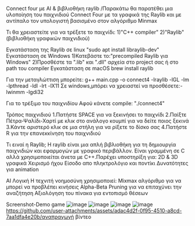 Connect four με AI & βιβλιοθήκη raylib
/Παρακάτω θα παρατέθει μια υλοποίηση του παιχνιδιού Connect Four με τα γραφικά της Raylib και με αντίπαλο τον υπολογιστή βασισμένο στον αλγόριθμο Minmax


Τι θα χρειαστείτε για να τρέξετε το παιχνίδι:
  1)"C++ compiler"
  2)"Raylib" (βιβλιοθήκη γραφικών παιχνιδιού)

Εγκατάσταση της Raylib σε linux
    "sudo apt install libraylib-dev"
Εγκατάσταση σε Windows
  1)Κατεβάστε το:"precompiled Raylib για Windows"
  2)Προσθέστε τα ".lib" και ".dll" αρχεία στο project σας ή στο path του compiler
Εγκατάσταση σε macOS
   brew install raylib

Για την μεταγλώττιση μπορείτε:
    g++ main.cpp -o connect4 -lraylib -lGL -lm -lpthread -ldl -lrt -lX11
  Σε windows,μπόρει να χρειαστεί να προσθέσετε:-lwinmm -lgdi32


Για το τρέξιμο του παιχνιδίου
  Αφού κάνετε compile:
    "./connect4"


Τρόπος παιχνιδιού
 1.Πατήστε SPACE για να ξεκινήσει το παιχνίδι
 2.Παίξτε Πέτρα-Ψαλίδι-Χαρτί με κλικ στο ανάλογο κουμπί για να δείτε ποιος ξεκινά
 3.Κάντε αριστερό κλικ σε μια στήλη για να ρίξετε το δίσκο σας
 4.Πατήστε R για την επανεκκίνηση του παιχνιδιού



Τι ειναί η  Raylib;
   Η raylib είναι μια απλή βιβλιοθήκη για τη δημιουργία παιχνιδιών και εφαρμογών με γραφικό περιβάλλον.
   Είναι γραμμένη σε C αλλά χρησιμοποιείται άνετα με C++.Παρέχει υποστηρίξη για:
    2D & 3D γραφικά
    Χειρισμό ήχου
    Είσοδο απο πληκτρολόγιο και ποντίκι
    Δυνατότητες για animation


AI Λογική
 Η τεχνιτή νοημοσύνη χρησιμοποιεί:
    Mixmax αλγόριθμο για να μπορεί να προβλέπει κινήσεις
    Alpha-Beta Pruning για να επιταχύνει την αναζήτηση
    Αξιολόγηση του πίνακα για εντοπισμό θέσεων

 Screenshot-Demo game
  ![image](https://github.com/user-attachments/assets/4c891eca-ff4c-4c61-a05c-b58f6fff66de)
  ![image](https://github.com/user-attachments/assets/e068dbf7-565b-43a4-9b04-cdcacf60fd81)
  ![image](https://github.com/user-attachments/assets/b5879945-5dab-44be-9c4f-26764e1ede08)
  ![image](https://github.com/user-attachments/assets/bb5747c2-dc6c-4513-8988-418b261fc027)
  https://github.com/user-attachments/assets/adac4d2f-0f95-4510-a8cd-7aa1dfa4e20b/αναπραγωγή βίντεο
  



   
